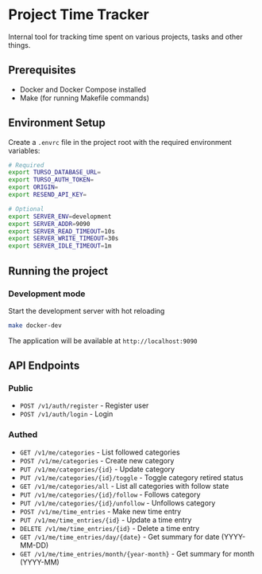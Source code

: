 # Project Time Tracker
Internal tool for tracking time spent on various projects, tasks and other things.

## Prerequisites
- Docker and Docker Compose installed
- Make (for running Makefile commands)

## Environment Setup
Create a `.envrc` file in the project root with the required environment variables:

```bash
# Required
export TURSO_DATABASE_URL=
export TURSO_AUTH_TOKEN=
export ORIGIN=
export RESEND_API_KEY=

# Optional
export SERVER_ENV=development
export SERVER_ADDR=9090
export SERVER_READ_TIMEOUT=10s
export SERVER_WRITE_TIMEOUT=30s
export SERVER_IDLE_TIMEOUT=1m
```
## Running the project

### Development mode
Start the development server with hot reloading

```bash
make docker-dev
```

The application will be available at `http://localhost:9090`

## API Endpoints

### Public

 - `POST /v1/auth/register` - Register user
 - `POST /v1/auth/login` - Login

### Authed
 - `GET /v1/me/categories` - List followed categories
 - `POST /v1/me/categories` - Create new category
 - `PUT /v1/me/categories/{id}` - Update category
 - `PUT /v1/me/categories/{id}/toggle` - Toggle category retired status
 - `GET /v1/me/categories/all` - List all categories with follow state
 - `PUT /v1/me/categories/{id}/follow` - Follows category
 - `PUT /v1/me/categories/{id}/unfollow` - Unfollows category
 - `POST /v1/me/time_entries` - Make new time entry
 - `PUT /v1/me/time_entries/{id}` - Update a time entry
 - `DELETE /v1/me/time_entries/{id}` - Delete a time entry
 - `GET /v1/me/time_entries/day/{date}` - Get summary for date (YYYY-MM-DD)
 - `GET /v1/me/time_entries/month/{year-month}` - Get summary for month (YYYY-MM)
